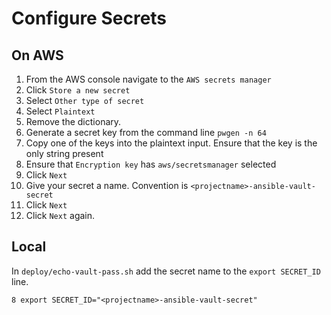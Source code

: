 # Configure Secrets

## On AWS

1. From the AWS console navigate to the `AWS secrets manager`
1. Click `Store a new secret`
1. Select `Other type of secret`
1. Select `Plaintext`
1. Remove the dictionary.
1. Generate a secret key from the command line `pwgen -n 64`
1. Copy one of the keys into the plaintext input. Ensure that the key is the only string present
1. Ensure that `Encryption key` has `aws/secretsmanager` selected
1. Click `Next`
1. Give your secret a name. Convention is `<projectname>-ansible-vault-secret`
1. Click `Next`
1. Click `Next` again.

## Local

In `deploy/echo-vault-pass.sh` add the secret name to the `export SECRET_ID` line.

```shell
8 export SECRET_ID="<projectname>-ansible-vault-secret"
```
